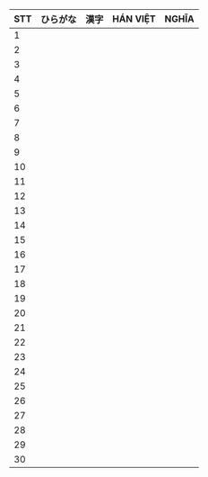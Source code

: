 |STT|ひらがな|漢字|HÁN VIỆT|NGHĨA
|---|----|---|---|---|
1|||||
2|||||
3|||||
4|||||
5|||||
6|||||
7|||||
8|||||
9|||||
10|||||
11|||||
12|||||
13|||||
14|||||
15|||||
16|||||
17|||||
18|||||
19|||||
20|||||
21|||||
22|||||
23|||||
24|||||
25|||||
26|||||
27|||||
28|||||
29|||||
30|||||